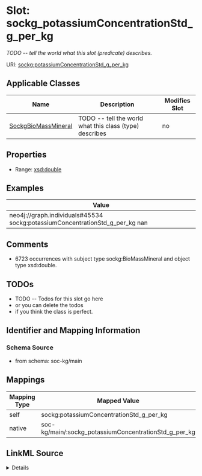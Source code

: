 

# Slot: sockg_potassiumConcentrationStd_g_per_kg


_TODO -- tell the world what this slot (predicate) describes._





URI: [sockg:potassiumConcentrationStd_g_per_kg](http://www.semanticweb.org/sockg/ontologies/2024/0/soil-carbon-ontology/potassiumConcentrationStd_g_per_kg)



<!-- no inheritance hierarchy -->





## Applicable Classes

| Name | Description | Modifies Slot |
| --- | --- | --- |
| [SockgBioMassMineral](../classes/SockgBioMassMineral.md) | TODO -- tell the world what this class (type) describes |  no  |







## Properties

* Range: [xsd:double](http://www.w3.org/2001/XMLSchema#double)






## Examples

| Value |
| --- |
| neo4j://graph.individuals#45534 sockg:potassiumConcentrationStd_g_per_kg nan |

## Comments

* 6723 occurrences with subject type sockg:BioMassMineral and object type xsd:double.

## TODOs

* TODO -- Todos for this slot go here
* or you can delete the todos
* if you think the class is perfect.

## Identifier and Mapping Information







### Schema Source


* from schema: soc-kg/main




## Mappings

| Mapping Type | Mapped Value |
| ---  | ---  |
| self | sockg:potassiumConcentrationStd_g_per_kg |
| native | soc-kg/main/:sockg_potassiumConcentrationStd_g_per_kg |




## LinkML Source

<details>
```yaml
name: sockg_potassiumConcentrationStd_g_per_kg
description: TODO -- tell the world what this slot (predicate) describes.
todos:
- TODO -- Todos for this slot go here
- or you can delete the todos
- if you think the class is perfect.
comments:
- 6723 occurrences with subject type sockg:BioMassMineral and object type xsd:double.
examples:
- value: neo4j://graph.individuals#45534 sockg:potassiumConcentrationStd_g_per_kg
    nan
from_schema: soc-kg/main
rank: 1000
slot_uri: sockg:potassiumConcentrationStd_g_per_kg
alias: sockg_potassiumConcentrationStd_g_per_kg
domain_of:
- sockg_BioMassMineral
range: double

```
</details>
